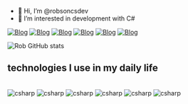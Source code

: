 - 👋 Hi, I’m @robsoncsdev
- 👀 I’m interested in development with C#



 [![Blog](https://img.shields.io/badge/LinkedIn-0077B5?style=for-the-badge&logo=linkedin&logoColor=white)]() [![Blog](  https://img.shields.io/badge/Twitter-1DA1F2?style=for-the-badge&logo=twitter&logoColor=white)]() [![Blog](https://img.shields.io/badge/Windows-0078D6?style=for-the-badge&logo=windows&logoColor=white)]() [![Blog](  https://img.shields.io/badge/Arch_Linux-1793D1?style=for-the-badge&logo=arch-linux&logoColor=white)]()  [![Blog](https://img.shields.io/badge/Medium-12100E?style=for-the-badge&logo=medium&logoColor=white)]() [![Blog](https://img.shields.io/badge/dev.to-0A0A0A?style=for-the-badge&logo=devdotto&logoColor=white)]()

![Rob GitHub stats](https://github-readme-stats.vercel.app/api?username=robsoncsdev&show_icons=true&theme=gotham)

## technologies I use in my daily life 

<div style="display: inline_block"><br/>
      <img align="center" alt="csharp" src="https://img.shields.io/badge/C-00599C?style=for-the-badge&logo=c&logoColor=white"/>
    <img align="center" alt="csharp" src="https://img.shields.io/badge/c%23-%23239120.svg?style=for-the-badge&logo=csharp&logoColor=white"/>
     <img align="center" alt="csharp" src="https://img.shields.io/badge/.NET-5C2D91?style=for-the-badge&logo=.net&logoColor=white"/>
      <img align="center" alt="csharp" src="https://img.shields.io/badge/Xamarin-3498DB?style=for-the-badge&logo=xamarin&logoColor=white"/>  
      <img align="center" alt="csharp" src="https://img.shields.io/badge/Microsoft-666666?style=for-the-badge&logo=microsoft&logoColor=white"/>
       <img align="center" alt="csharp" src="https://img.shields.io/badge/Microsoft%20SQL%20Server-CC2927?style=for-the-badge&logo=microsoft%20sql%20server&logoColor=white"/>
     
</div>

